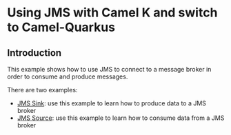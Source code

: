 Using JMS with Camel K and switch to Camel-Quarkus
============

Introduction
----

This example shows how to use JMS to connect to a message broker in order to consume and
produce messages.

There are two examples:

* [JMS Sink](jms-sink): use this example to learn how to produce data to a JMS broker
* [JMS Source](jms-source): use this example to learn how to consume data from a JMS broker
